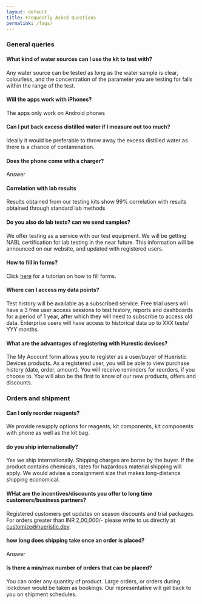 ```yaml
---
layout: default
title: Frequently Asked Questions
permalink: /faqs/
---
```


### General queries

#### What kind of water sources can I use the kit to test with?

Any water source can be tested as long as the water sample is clear, colourless, and the concentration of the parameter you are testing for falls within the range of the test.

#### Will the apps work with iPhones?

The apps only work on Android phones

#### Can I put back excess  distilled water if I measure out too much?

Ideally it would be preferable to throw away the excess distilled water as there is a chance of contamination.

#### Does the phone come with a charger?

Answer
  
#### Correlation with lab results

Results obtained from our testing kits show 99% correlation with results obtained through standard lab methods

#### Do you also do lab tests? can we send samples?

We offer testing as a service with our test equipment. We will be getting NABL certification for lab testing in the near future. This information will be announced on our website, and updated with registered users.

#### How to fill in forms?

Click [here](url) for a tutorian on how to fill forms.

#### Where can I access my data points?

Test history will be available as a subscribed service. Free trial users will have a 3 free user access sessions to test history, reports and dashboards for a period of 1 year, after which they will need to subscribe to access old data. Enterprise users will have access to historical data up to XXX tests/ YYY months.

#### What are the advantages of registering with Hurestic devices?

The My Account form allows you to register as a user/buyer of Hueristic Devices products. As a registered user, you will be able to view purchase history (date, order, amount). You will receive reminders for reorders, if you choose to. You will also be the first to know of our new products, offers and discounts.


### Orders and shipment


#### Can I only reorder reagents?

We provide resupply options for reagents, kit components, kit components with phone as well as the kit bag.


#### do you ship internationally?
Yes we ship internationally. Shipping charges are borne by the buyer. If the product contains chemicals, rates for hazardous material shipping will apply. We would advise a consignment size that makes long-distance shipping economical.

#### WHat are the incentives/discounts you offer to long time customers/business partners?

Registered customers get updates on season discounts and trial packages. For orders greater than INR 2,00,000/- please write to us directly at customize@hueristic.dev.

#### how long does shipping take once an order is placed?

Answer

#### Is there a min/max number of orders that can be placed?

You can order any quantity of product. Large orders, or orders during lockdown would be taken as bookings. Our representative will get back to you on shipment schedules.

